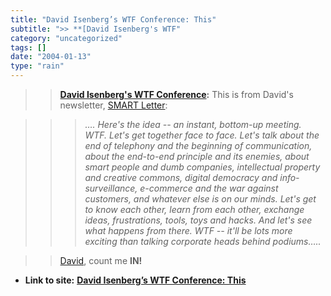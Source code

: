 ```yaml
---
title: "David Isenberg’s WTF Conference: This"
subtitle: ">> **[David Isenberg's WTF"
category: "uncategorized"
tags: []
date: "2004-01-13"
type: "rain"
---
```

>>

>> **[David Isenberg's WTF
Conference](<http://www.isen.com/blog/archives/2004_01_01_archive.html>):**
This is from David's newsletter, [SMART Letter](<http://isen.com/>):

>>

>>  
>
>>

>>>  
>
>>>

>>>  _…. Here's the idea -- an instant, bottom-up meeting. WTF.  Let's get
together face to face. Let's talk about the end of telephony and the beginning
of communication, about the end-to-end principle and its enemies, about smart
people and dumb companies, intellectual property and creative commons, digital
democracy and info-surveillance, e-commerce and the war against customers, and
whatever else is on our minds. Let's get to know each other, learn from each
other, exchange ideas, frustrations, tools, toys and hacks. And let's see what
happens from there. WTF -- it'll be lots more exciting than talking corporate
heads behind podiums….._

>>

>>  
>
>>

>> [David](<http://www.isen.com/blog/>), count me **IN!**


* **Link to site:** **[David Isenberg’s WTF Conference: This](None)**